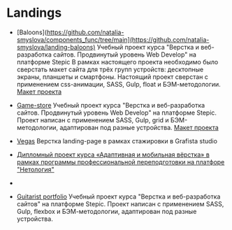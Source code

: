 # Landings

- [Baloons](https://github.com/natalia-smyslova/components_func/tree/main](https://github.com/natalia-smyslova/landing-baloons)
Учебный проект курса "Верстка и веб-разработка сайтов. Продвинутый уровень Web Develop" на платформе Stepic
В рамках настоящего проекта необходимо было сверстать макет сайта для трёх групп устройств: десктопные экраны, планшеты и смартфоны. Настоящий проект сверстан с применением css-анимации, SASS, Gulp, float и БЭМ-методологии.
[Макет проекта](https://www.figma.com/design/fJ3C1JSZvqQz8NoKPTT7Gm/%D0%9F%D0%B5%D1%80%D0%B2%D1%8B%D0%B9-%D0%BC%D0%B0%D0%BA%D0%B5%D1%82-%D1%81-float-(Copy)?node-id=1-17&t=Wkx7kcJKQPPUWWeP-0)

- [Game-store](https://github.com/natalia-smyslova/game-store-landing)
Учебный проект курса "Верстка и веб-разработка сайтов. Продвинутый уровень Web Develop" на платформе Stepic. Проект написан с применением SASS, Gulp, grid и БЭМ-методологии, адаптирован под разные устройства.
[Макет проекта](https://www.figma.com/design/7oaqu2TSen0u35xG2zb6tm/%D0%92%D1%82%D0%BE%D1%80%D0%BE%D0%B9-%D0%BC%D0%B0%D0%BA%D0%B5%D1%82-grid-css-(Copy)?node-id=1-17&t=LX0Xv5ETOPARoF6u-0)

- [Vegas](https://github.com/natalia-smyslova/vegas)
Верстка landing-page в рамках стажировки в Grafista studio

- [Дипломный проект курса «Адаптивная и мобильная вёрстка» в рамках программы профессиональной переподготовки на платфоре "Нетология"](https://github.com/natalia-smyslova/mq-diplom/tree/main)
- 
- [Guitarist portfolio](https://github.com/natalia-smyslova/guitarist-portfolio)
  Учебный проект курса "Верстка и веб-разработка сайтов" на платформе Stepic. Проект написан с применением SASS, Gulp, flexbox и БЭМ-методологии, адаптирован под разные устройства.
